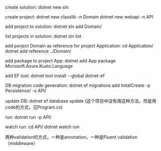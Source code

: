 create solution: dotnet new sln

create project: dotnet new classlib -n Domain          dotnet new webapi -n API

add project to solution: dotnet sln add Domain/

list projects in solution: dotnet sln list

add porject Domain as reference for project Application: cd Application/      dotnet add reference ../Domain/

add package to project App: dotnet add App package Microsoft.Azure.Kusto.Language

add EF tool: dotnet tool install --global dotnet-ef

DB migration code generation: dotnet ef migrations add InitalCreate -p Persistence/ -s API/

update DB: dotnet ef database update    (这个项目中没有用这种方法，而是用code的方式，见Program.cs)

run: dotnet run -p API/

watch run: cd API/             dotnet watch run


两种validation的方式，一种是annotation，一种是Fluent validation（middleware）


